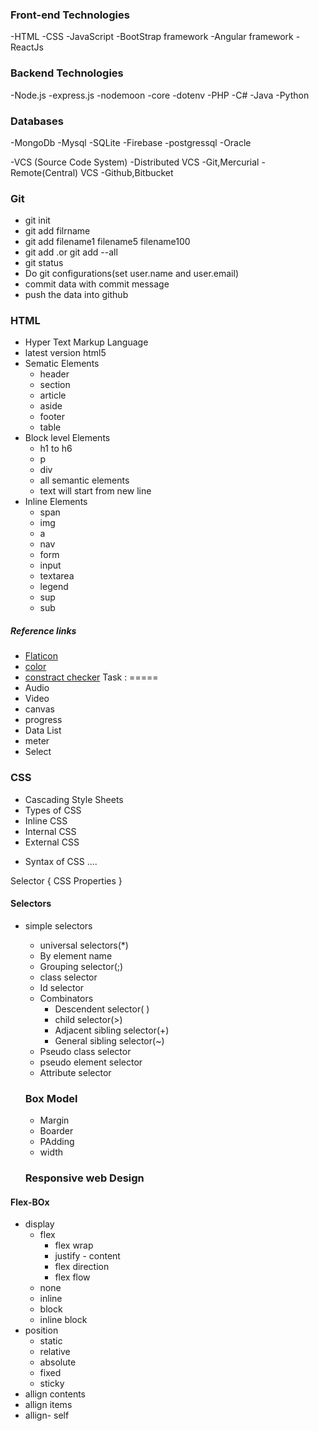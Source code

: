 ### Front-end Technologies

-HTML
-CSS
-JavaScript
-BootStrap framework
-Angular framework
-ReactJs

### Backend Technologies

-Node.js
       -express.js
	-nodemoon
	-core
	-dotenv
-PHP
-C#
-Java
-Python

### Databases

-MongoDb
-Mysql
-SQLite
-Firebase
-postgressql
-Oracle

-VCS  (Source Code System)
	-Distributed VCS
	 	-Git,Mercurial
	-Remote(Central) VCS
		-Github,Bitbucket
	
### Git
- git init
- git add filrname
- git add filename1 filename5 filename100
- git add .or git add --all
- git status
- Do git configurations(set user.name and user.email)
- commit data with commit message
- push the data into github

### HTML
- Hyper Text Markup Language
- latest version html5
- Sematic Elements
	- header
	- section
	- article
	- aside
	- footer
	- table
- Block level Elements
	- h1 to h6
	- p
	- div
	- all semantic elements
	- text will start from new line
- Inline Elements
	- span
	- img
	- a
	- nav
	- form
	- input
	- textarea
	- legend
	- sup
	- sub
 ##### Reference links
  - [ Flaticon]()
  - [color](https://htmlcolorcodes.com/)
  - [constract checker](https://webaim.org/resources/contrastchecker/)
  Task :
  =====
  - Audio
  - Video
  - canvas
  - progress
  - Data List
  - meter 
  - Select

 ### CSS
  - Cascading Style Sheets
  - Types of CSS
  - Inline CSS
  - Internal CSS
  - External CSS

  + Syntax of CSS
  ....

  Selector {
	  CSS Properties
  }
  #### Selectors
  + simple selectors
	- universal selectors(*)
	 - By element name
	 - Grouping selector(;)
	 - class selector
	 - Id selector
	
	+ Combinators
		+ Descendent selector( )
		+ child selector(>)
        + Adjacent sibling selector(+)
		+ General sibling selector(~)
	+ Pseudo class selector
	+ pseudo element selector
	+ Attribute selector

	### Box Model

	+ Margin
	+ Boarder
	+ PAdding
	+ width

	### Responsive web Design

#### Flex-BOx
+ display
	- flex
		- flex wrap
		- justify - content
		-  flex direction
		- flex flow
	- none
	- inline
	- block
	- inline block
+ position
	- static
	- relative
	- absolute
	- fixed
	- sticky
+ allign contents
+ allign items
+ allign- self


